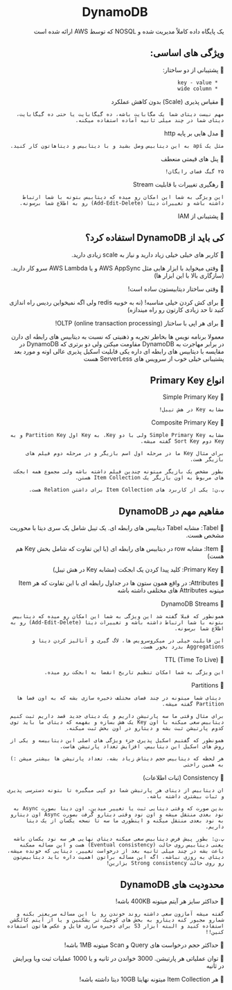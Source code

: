 
<div dir="rtl" align="center">

# DynamoDB

</div>

<div dir="rtl" align="right">

یک پایگاه داده کاملاً مدیریت شده و
NOSQL
که توسط AWS ارائه شده است




## ویژگی های اساسی:




🔸 پشتیبانی از دو ساختار:


      * key - value
      * wide column 


🔸 مقیاس پذیری (Scale) بدون کاهش عملکرد

`مهم نیست دیتای شما یک مگابایت باشه، ده گیگابایت یا حتی ده گیگابایت، دیتای شما در چند میلی ثانیه آماده استفاده میکنه.`


🔸 مدل هایی بر پایه http 

`مثل یک api به این دیتابیس وصل بشید و با دیتابیس و دیتاهاتون کار کنید.`



🔸 پنل های قیمتی منعطف 

`۲۵ گیگ فضای رایگان!`



🔸 رهگیری تغییرات با قابلیت Stream 

`این ویژگی به شما این امکان رو میده که دیتابیس بتونه با شما ارتباط داشته باشه و تغییرات دیتا (Add-Edit-Delete) رو به اطلاع شما برسونه.`



🔸 پشتیبانی از IAM






## کی باید از DynamoDB استفاده کرد؟

🔸 کاربر های خیلی خیلی زیاد دارید و نیاز به scale زیادی دارید.


🔸 وقتی میخواید با ابزار هایی مثل AWS AppSync و یا AWS Lambda سرو کار دارید. (سازگاری بالا با این ابزار ها)


🔸 وقتی ساختار دیتابیستون ساده است!

🔸 برای کش کردن خیلی مناسبه! (نه به خوبیه redis ولی اگه نمیخواین ردیس راه اندازی کنید تا حد زیادی کارتون رو راه میندازه)

🔸 برای هر اپی با ساختار OLTP (online transaction processing)!



معمولا برنامه نویس ها بخاطر تجربه و ذهنیتی که نسبت به دیتابیس های رابطه ای دارن در برابر مهاجرت به DynamoDB مقاومت میکنن ولی دو برتری که DynamoDB در مقایسه با دیتابیس های رابطه ای داره یکی قابلیت اسکیل پذیری عالی اونه و مورد بعد پشتیبانی خیلی خوب از سرویس های ServerLess هست




##  انواع Primary Key 

🔸 Simple Primary Key

`مشابه Key در هش تیبل!`

🔸 Composite Primary Key
 
`مشابه Simple Primary Key ولی با دو Key. به Key اول Partition Key و به Key دوم Sort Key گفته میشه.`

`برای مثال Key ما در مرحله اول اسم بازیگر و در مرحله دوم فیلم های بازیگر هست.`

`بطور مشخص یک بازیگر میتونه چندین فیلم داشته باشه ولی مجموع همه ابجکت های مربوط به اون بازیگر یک Item Collection هستن.`

`پ.ن: یکی از کاربرد های Item Collection برای داشتن Relation هست.`




## مفاهیم مهم در DynamoDB 

🔸 Tabel: مشابه Tabel دیتابیس های رابطه ای. یک تیبل شامل یک سری دیتا با محوریت مشخص هست.

🔸 Item: مشابه row در دیتابیس های رابطه ای (با این تفاوت که شامل بخش Key هم هست)

🔸 Primary Key: کلید پیدا کردن یک ابجکت (مشابه Key در هش تیبل)

🔸 Attributes: در واقع همون ستون ها در جداول رابطه ای با این تفاوت که هر Item میتونه Attributes های مختلفی داشته باشه 


🔸 DynamoDB Streams

`همونطور که قبلا گفته شد این ویژگی به شما این امکان رو میده که دیتابیس بتونه با شما ارتباط داشته باشه و تغییرات دیتا (Add-Edit-Delete) رو به اطلاع شما برسونه.`

`این قابلیت خیلی در میکروسرویس ها، لاگ گیری و آنالیز کردن دیتا و Aggregations بدرد بخور هست.`


🔸 TTL (Time To Live)

`این ویژگی به شما امکان تنظیم تاریخ انقضا به ابجکت رو میده.`


🔸 Partitions 

` دیتای شما میتونه در چند فضای مختلف ذخیره سازی بشه که به اون فضا ها Partition گفته میشه.`

`برای مثال وقتی ما سه پارتیشن داریم و یک دیتای جدید قصد داریم ثبت کنیم دیتابیس سعی میکنه با اون Key یک هش بسازه و بفهمه که دیتای ما باید توی کدوم پارتیشن ثبت بشه و دیتارو در اون بخش ثبت میکنه.`

`همونطور که گفتیم اسکیل پذیری جزء ويژگی های اصلی این دیتابیسه و یکی از روش های اسکیل این دیتابیس، افزایش تعداد پارتیشن هاست.`

`هر لحظه که دیتابیس حجم دیتاش زیاد بشه، تعداد پارتیشن ها بیشتر میشن :) به همین راحتی`


🔸 Consistency (ثبات اطلاعات)

`ان دیتابیس از دیتای هر پارتیشن شما دو کپی میگیره تا بتونه دسترسی پذیری و ثبات بیشتری داشته باشه.`

`بدین صورت که وقتی دیتایی ثبت یا تغییر میدین. اون دیتا بصورت Async به نود بعدی منتقل میشه و اون نود وقتی دیتارو گرفت بصورت Async اون دیتارو به نود بعدی منتقل میکنه و اینطوری ما سه تا نسخه یکسان از یک دیتا داریم.`

`پ.ن: بطور پیش فرض دیتابیس سعی میکنه دیتای نهایی هر سه نود یکسان باشه یعنی دیتابیس روی حالت (Eventual consistency) هست و این مساله ممکنه باعث بشه در چند میلی ثانیه بعد از درخواست تغییر، دیتایی که خونده میشه، دیتای به روزی نباشه. اگه این مساله براتون اهمیت داره باید دیتابیس‌تون رو روی حالت Strong consistency بزارین!`





##  محدودیت های DynamoDB

🔸 حداکثر سایز هر آیتم میتونه 400KB باشه!

`گفته میشه آمازون سعی داشته روند خوندن رو با این مساله سریعتر بکنه و شمارو مجبور کنه دیتارو به بخش های کوچیک تر بشکنین و یا از آیتم کالکشن استفاده کنید و البته ابزار S3 برای ذخیره سازی فایل و عکس هاتون استفاده کنین!!`

🔸 حداکثر حجم درخواست های Query و Scan میتونه 1MB باشه!

🔸 توان عملیاتی هر پارتیشن. 3000 خواندن در ثانیه و یا 1000 عملیات ثبت ویا ویرایش در ثانیه


🔸 هر Item Collection میتونه نهایتا 10GB دیتا داشته باشه!





</div>

